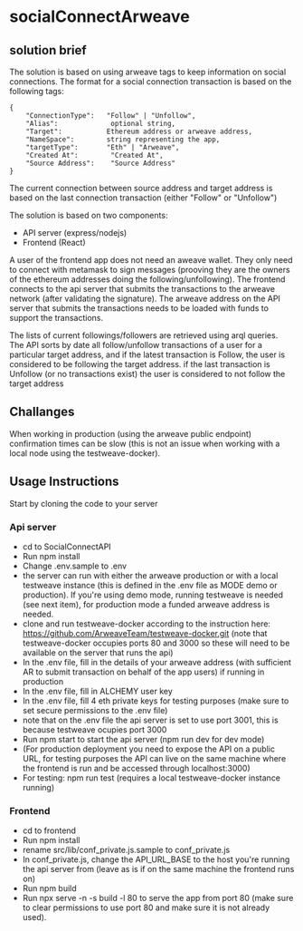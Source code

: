# socialConnectArweave

## solution brief

The solution is based on using arweave tags to keep information on social connections. The format for a social connection transaction is based on the following tags:
```
{
    "ConnectionType":   "Follow" | "Unfollow",
    "Alias":             optional string,
    "Target":           Ethereum address or arweave address,
    "NameSpace":        string representing the app,
    "targetType":       "Eth" | "Arweave",
    "Created At":        "Created At",
    "Source Address":    "Source Address"
}
```
The current connection between source address and target address is based on the last connection transaction  (either "Follow" or "Unfollow")

The solution is based on two components:
- API server (express/nodejs)
- Frontend (React)

A user of the frontend app does not need an aweave wallet. They only need to connect with metamask to sign messages (prooving they are the owners of the ethereum addresses doing the following/unfollowing). The frontend connects to the api server that submits the transactions to the arweave network (after validating the signature). The arweave address on the API server that submits the transactions needs to be loaded with funds to support the transactions.

The lists of current followings/followers are retrieved using arql queries. The API sorts by date all follow/unfollow transactions of a user for a particular target address, and if the latest transaction is Follow, the user is considered to be following the target address. if the last transaction is Unfollow (or no transactions exist) the user is considered to not follow the target address

## Challanges
When working in production (using the arweave public endpoint) confirmation times can be slow (this is not an issue when working with a local node using the testweave-docker).

## Usage Instructions

Start by cloning the code to your server

### Api server
- cd to SocialConnectAPI
- Run npm install
- Change .env.sample to .env
- the server can run with either the arweave production or with a local testweave instance (this is defined in the .env file as MODE demo or production). If you're using demo mode, running testweave is needed (see next item), for production mode a funded arweave address is needed.
- clone and run testweave-docker according to the instruction here: https://github.com/ArweaveTeam/testweave-docker.git (note that testweave-docker occupies ports 80 and 3000 so these will need to be available on the server that runs the api)
- In the .env file, fill in the details of your arweave address (with sufficient AR to submit transaction on behalf of the app users) if running in production
- In the .env file, fill in ALCHEMY user key
- In the .env file, fill 4 eth private keys for testing purposes (make sure to set secure permissions to the .env file)
- note that on the .env file the api server is set to use port 3001, this is because testweave ocupies port 3000
- Run npm start to start the api server (npm run dev for dev mode)
- (For production deployment you need to expose the API on a public URL, for testing purposes the API can live on the same machine where the frontend is run and be accessed through localhost:3000)
- For testing: npm run test (requires a local testweave-docker instance running)


### Frontend
- cd to frontend
- Run npm install
- rename src/lib/conf_private.js.sample to conf_private.js
- In conf_private.js, change the API_URL_BASE to the host you're running the api server from (leave as is if on the same machine the frontend runs on)
- Run npm build
- Run npx serve -n -s build -l 80 to serve the app from port 80 (make sure to clear permissions to use port 80 and make sure it is not already used).